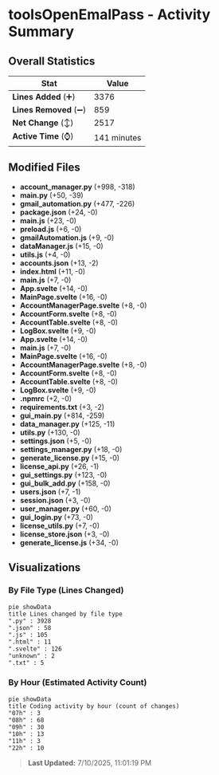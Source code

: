 # toolsOpenEmalPass - Activity Summary 

## Overall Statistics

| Stat                   | Value                                                             |
| ---------------------- | ----------------------------------------------------------------- |
| **Lines Added** (➕)   | 3376                                          |
| **Lines Removed** (➖) | 859                                        |
| **Net Change** (↕)    | 2517                |
| **Active Time** (⌚)   | 141 minutes |


## Modified Files
- **account_manager.py** (+998, -318)
- **main.py** (+50, -39)
- **gmail_automation.py** (+477, -226)
- **package.json** (+24, -0)
- **main.js** (+23, -0)
- **preload.js** (+6, -0)
- **gmailAutomation.js** (+9, -0)
- **dataManager.js** (+15, -0)
- **utils.js** (+4, -0)
- **accounts.json** (+13, -2)
- **index.html** (+11, -0)
- **main.js** (+7, -0)
- **App.svelte** (+14, -0)
- **MainPage.svelte** (+16, -0)
- **AccountManagerPage.svelte** (+8, -0)
- **AccountForm.svelte** (+8, -0)
- **AccountTable.svelte** (+8, -0)
- **LogBox.svelte** (+9, -0)
- **App.svelte** (+14, -0)
- **main.js** (+7, -0)
- **MainPage.svelte** (+16, -0)
- **AccountManagerPage.svelte** (+8, -0)
- **AccountForm.svelte** (+8, -0)
- **AccountTable.svelte** (+8, -0)
- **LogBox.svelte** (+9, -0)
- **.npmrc** (+2, -0)
- **requirements.txt** (+3, -2)
- **gui_main.py** (+814, -259)
- **data_manager.py** (+125, -11)
- **utils.py** (+130, -0)
- **settings.json** (+5, -0)
- **settings_manager.py** (+18, -0)
- **generate_license.py** (+15, -0)
- **license_api.py** (+26, -1)
- **gui_settings.py** (+123, -0)
- **gui_bulk_add.py** (+158, -0)
- **users.json** (+7, -1)
- **session.json** (+3, -0)
- **user_manager.py** (+60, -0)
- **gui_login.py** (+73, -0)
- **license_utils.py** (+7, -0)
- **license_store.json** (+3, -0)
- **generate_license.js** (+34, -0)

## Visualizations

### By File Type (Lines Changed)

```mermaid
pie showData
title Lines changed by file type
".py" : 3928
".json" : 58
".js" : 105
".html" : 11
".svelte" : 126
"unknown" : 2
".txt" : 5
```

### By Hour (Estimated Activity Count)

```mermaid
pie showData
title Coding activity by hour (count of changes)
"07h" : 3
"08h" : 68
"09h" : 30
"10h" : 13
"11h" : 3
"22h" : 10
```


> **Last Updated:** 7/10/2025, 11:01:19 PM